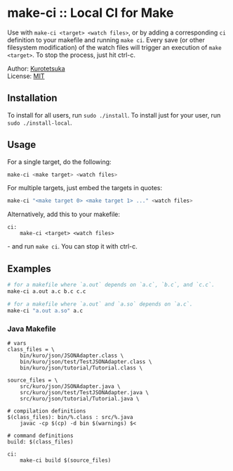 # make-ci :: Local CI for Make

Use with `make-ci <target> <watch files>`, or by adding a corresponding `ci` definition to your makefile and running `make ci`. Every save (or other filesystem modification) of the watch files will trigger an execution of `make <target>`. To stop the process, just hit ctrl-c.

Author: [Kurotetsuka](https://github.com/kurotetsuka)  
License: [MIT](legal/mit.md)  

## Installation
To install for all users, run `sudo ./install`. To install just for your user, run `sudo ./install-local`.

## Usage

For a single target, do the following:

```bash
make-ci <make target> <watch files>
```

For multiple targets, just embed the targets in quotes:

```bash
make-ci "<make target 0> <make target 1> ..." <watch files>
```

Alternatively, add this to your makefile:

```make
ci:
	make-ci <target> <watch files>
```

\- and run `make ci`. You can stop it with ctrl-c.

## Examples
```bash
# for a makefile where `a.out` depends on `a.c`, `b.c`, and `c.c`.
make-ci a.out a.c b.c c.c

# for a makefile where `a.out` and `a.so` depends on `a.c`.
make-ci "a.out a.so" a.c
```

### Java Makefile
```make
# vars
class_files = \
	bin/kuro/json/JSONAdapter.class \
	bin/kuro/json/test/TestJSONAdapter.class \
	bin/kuro/json/tutorial/Tutorial.class \

source_files = \
	src/kuro/json/JSONAdapter.java \
	src/kuro/json/test/TestJSONAdapter.java \
	src/kuro/json/tutorial/Tutorial.java \

# compilation definitions
$(class_files): bin/%.class : src/%.java
	javac -cp $(cp) -d bin $(warnings) $<

# command definitions
build: $(class_files)

ci:
	make-ci build $(source_files)
```
